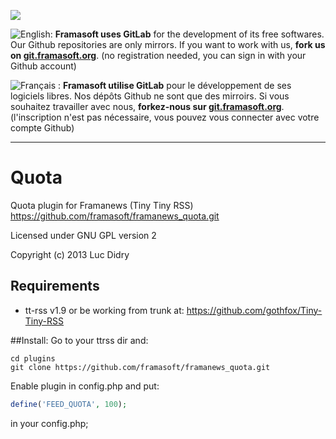 [![](https://git.framasoft.org/assets/logo-black-f52905a40830b30aa287f784b537c823.png)](https://git.framasoft.org)

![English:](https://upload.wikimedia.org/wikipedia/commons/thumb/a/ae/Flag_of_the_United_Kingdom.svg/20px-Flag_of_the_United_Kingdom.svg.png) **Framasoft uses GitLab** for the development of its free softwares. Our Github repositories are only mirrors.
If you want to work with us, **fork us on [git.framasoft.org](https://git.framasoft.org)**. (no registration needed, you can sign in with your Github account)

![Français :](https://upload.wikimedia.org/wikipedia/commons/thumb/c/c3/Flag_of_France.svg/20px-Flag_of_France.svg.png) **Framasoft utilise GitLab** pour le développement de ses logiciels libres. Nos dépôts Github ne sont que des mirroirs.
Si vous souhaitez travailler avec nous, **forkez-nous sur [git.framasoft.org](https://git.framasoft.org)**. (l'inscription n'est pas nécessaire, vous pouvez vous connecter avec votre compte Github)
* * *

Quota
=====

Quota plugin for Framanews (Tiny Tiny RSS)
https://github.com/framasoft/framanews_quota.git

Licensed under GNU GPL version 2

Copyright (c) 2013 Luc Didry

## Requirements

* tt-rss v1.9 or be working from trunk at:
https://github.com/gothfox/Tiny-Tiny-RSS

##Install:
Go to your ttrss dir and:
```shell
cd plugins
git clone https://github.com/framasoft/framanews_quota.git
```

Enable plugin in config.php and put:

```php
define('FEED_QUOTA', 100);
```

in your config.php;
